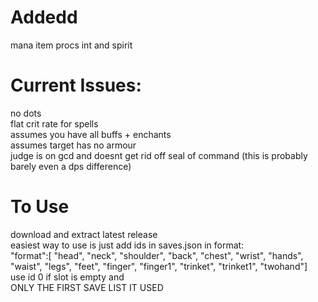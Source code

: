 # Addedd
mana
item procs
int and spirit

# Current Issues:
no dots\
flat crit rate for spells\
assumes you have all buffs + enchants\
assumes target has no armour\
judge is on gcd and doesnt get rid off seal of command (this is probably barely even a dps difference)

# To Use
download and extract latest release\
easiest way to use is just add ids in saves.json in format:\
"format":[
    "head", "neck", "shoulder", "back", "chest", "wrist", "hands", "waist", "legs", "feet", "finger", "finger1", "trinket", "trinket1", "twohand"]\
use id 0 if slot is empty and\
ONLY THE FIRST SAVE LIST IT USED